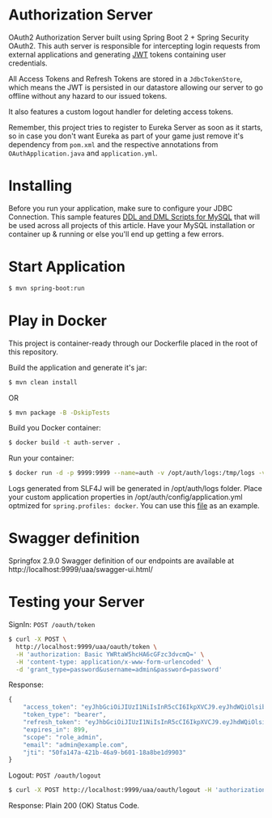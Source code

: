 # Authorization Server

OAuth2 Authorization Server built using Spring Boot 2 + Spring Security OAuth2. This auth server is responsible for intercepting login requests from external applications and generating [JWT][jwt] tokens containing user credentials.  

All Access Tokens and Refresh Tokens are stored in a `JdbcTokenStore`, which means the JWT is persisted in our datastore allowing our server to go offline without any hazard to our issued tokens.

It also features a custom logout handler for deleting access tokens.

Remember, this project tries to register to Eureka Server as soon as it starts, so in case you don't want Eureka as part of your game just remove it's dependency from `pom.xml` and the respective annotations from `OAuthApplication.java` and `application.yml`.

# Installing 

Before you run your application, make sure to configure your JDBC Connection. This sample features [DDL and DML Scripts for MySQL][scripts] that will be used across all projects of this article. Have your MySQL installation or container up & running or else you'll end up getting a few errors. 

# Start Application

```sh
$ mvn spring-boot:run
```

# Play in Docker

This project is container-ready through our Dockerfile placed in the root of this repository.

Build the application and generate it's jar:
```sh
$ mvn clean install
```
OR
```sh
$ mvn package -B -DskipTests
```

Build you Docker container:
```sh
$ docker build -t auth-server .
```

Run your container:
```sh
$ docker run -d -p 9999:9999 --name=auth -v /opt/auth/logs:/tmp/logs -v /opt/auth/config:/tmp/config auth-server
```

Logs generated from SLF4J will be generated in /opt/auth/logs folder. Place your custom application properties in /opt/auth/config/application.yml optmized for `spring.profiles: docker`. You can use this [file][sample1] as an example.

# Swagger definition
Springfox 2.9.0 Swagger definition of our endpoints are available at http://localhost:9999/uaa/swagger-ui.html/

# Testing your Server

SignIn: `POST /oauth/token`

```sh
$ curl -X POST \
  http://localhost:9999/uaa/oauth/token \
  -H 'authorization: Basic YWRtaW5hcHA6cGFzc3dvcmQ=' \
  -H 'content-type: application/x-www-form-urlencoded' \
  -d 'grant_type=password&username=admin&password=password'
```

Response:
```javascript
{
    "access_token": "eyJhbGciOiJIUzI1NiIsInR5cCI6IkpXVCJ9.eyJhdWQiOlsibXMvYWRtaW4iLCJtcy91c2VyIiwibXcvYWRtaW5hcHAiXSwidXNlcl9uYW1lIjoiYWRtaW4iLCJzY29wZSI6WyJyb2xlX2FkbWluIl0sImV4cCI6MTUyNzY0NDQwMSwiYXV0aG9yaXRpZXMiOlsicm9sZV9hZG1pbiIsImNhbl91cGRhdGVfdXNlciIsImNhbl9yZWFkX3VzZXIiLCJjYW5fY3JlYXRlX3VzZXIiLCJjYW5fZGVsZXRlX3VzZXIiXSwianRpIjoiNTBmYTE0N2EtNDIxYi00NmE5LWI2MDEtMThhOGJlMWQ5OTAzIiwiZW1haWwiOiJhZG1pbkBleGFtcGxlLmNvbSIsImNsaWVudF9pZCI6ImFkbWluYXBwIn0.6P8lhBiFYnsIuNoUi75hUPClGIggbMiuMmlFlzUiqCk",
    "token_type": "bearer",
    "refresh_token": "eyJhbGciOiJIUzI1NiIsInR5cCI6IkpXVCJ9.eyJhdWQiOlsibXMvYWRtaW4iLCJtcy91c2VyIiwibXcvYWRtaW5hcHAiXSwidXNlcl9uYW1lIjoiYWRtaW4iLCJzY29wZSI6WyJyb2xlX2FkbWluIl0sImF0aSI6IjUwZmExNDdhLTQyMWItNDZhOS1iNjAxLTE4YThiZTFkOTkwMyIsImV4cCI6MTUyNzY0NzEwMSwiYXV0aG9yaXRpZXMiOlsicm9sZV9hZG1pbiIsImNhbl91cGRhdGVfdXNlciIsImNhbl9yZWFkX3VzZXIiLCJjYW5fY3JlYXRlX3VzZXIiLCJjYW5fZGVsZXRlX3VzZXIiXSwianRpIjoiYzNjY2VlOTAtMWY0YS00MjA2LTk5YTEtZTA0ZmUxZDFkZGViIiwiZW1haWwiOiJhZG1pbkBleGFtcGxlLmNvbSIsImNsaWVudF9pZCI6ImFkbWluYXBwIn0.pwR4zbxO0MYsDKsqzVrPAhaIBJEwxMjTfggOU2k4ri4",
    "expires_in": 899,
    "scope": "role_admin",
    "email": "admin@example.com",
    "jti": "50fa147a-421b-46a9-b601-18a8be1d9903"
}
```

Logout: `POST /oauth/logout`

```sh
$ curl -X POST http://localhost:9999/uaa/oauth/logout -H 'authorization: Bearer <access_token>' 
```

Response: Plain 200 (OK) Status Code.

   [jwt]: <https://jwt.io/introduction/>
   [sample1]: <https://github.com/enr1c091/microservices-oauth/blob/master/docker-compose/auth-server/config/application.yml>
 [scripts]: <https://github.com/enr1c091/microservices-oauth/blob/master/auth-server/src/main/resources/oauth2.sql>  
